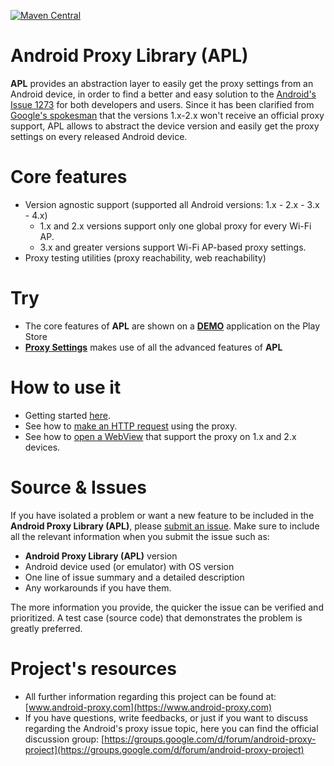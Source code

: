 [![Maven Central](https://maven-badges.herokuapp.com/maven-central/be.shouldit/android-proxy-library/badge.svg)](https://maven-badges.herokuapp.com/maven-central/be.shouldit/android-proxy-library)

# Android Proxy Library (APL) 
**APL** provides an abstraction layer to easily get the proxy settings from an Android device, in order to find a better and easy solution to the [Android's Issue 1273](http://www.android-proxy.com/2011/09/hello-world-issue-1273.html) for both developers and users. Since it has been clarified from [Google's spokesman](http://stackoverflow.com/questions/9446871/how-users-developers-can-set-the-androids-proxy-configuration-for-versions-2-x) that the versions 1.x-2.x won't receive an official proxy support, APL allows to abstract the device version and easily get the proxy settings on every released Android device.

# Core features
* Version agnostic support (supported all Android versions: 1.x - 2.x - 3.x - 4.x)
  * 1.x and 2.x versions support only one global proxy for every Wi-Fi AP.
  * 3.x and greater versions support Wi-Fi AP-based proxy settings.
* Proxy testing utilities (proxy reachability, web reachability)


# Try
* The core features of **APL** are shown on a **[DEMO](https://play.google.com/store/apps/details?id=com.lechucksoftware.proxy.lib.activities)** application on the Play Store
* **[Proxy Settings](https://play.google.com/store/apps/details?id=com.lechucksoftware.proxy.proxysettings)** makes use of all the advanced features of **APL** 

# How to use it
* Getting started [here](https://github.com/shouldit/android-proxy/wiki/Getting-Started).
* See how to [make an HTTP request](https://github.com/shouldit/android-proxy/wiki/Make-a-HTTP-Request) using the proxy.
* See how to [open a WebView](https://github.com/shouldit/android-proxy/wiki/Using-WebView-with-Proxy) that support the proxy on 1.x and 2.x devices.

# Source & Issues
If you have isolated a problem or want a new feature to be included in the **Android Proxy Library (APL)**, please [submit an issue](https://github.com/shouldit/android-proxy/issues/new). Make sure to include all the relevant information when you submit the issue such as:

* **Android Proxy Library (APL)** version
* Android device used (or emulator) with OS version
* One line of issue summary and a detailed description
* Any workarounds if you have them.

The more information you provide, the quicker the issue can be verified and prioritized. A test case (source code) that demonstrates the problem is greatly preferred.

# Project's resources

* All further information regarding this project can be found at: [www.android-proxy.com](https://www.android-proxy.com)
* If you have questions, write feedbacks, or just if you want to discuss regarding the Android's proxy issue topic, here you can find the official discussion group: [https://groups.google.com/d/forum/android-proxy-project](https://groups.google.com/d/forum/android-proxy-project)

